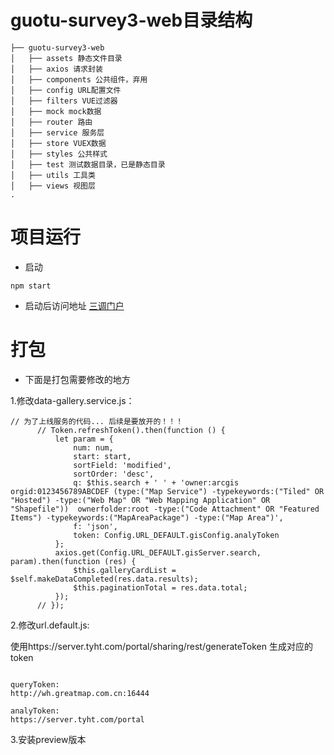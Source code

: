 # guotu-survey3-web目录结构

```
├── guotu-survey3-web
│   ├── assets 静态文件目录
│   ├── axios 请求封装
│   ├── components 公共组件，弃用
│   ├── config URL配置文件
│   ├── filters VUE过滤器
│   ├── mock mock数据
│   ├── router 路由
│   ├── service 服务层
│   ├── store VUEX数据
│   ├── styles 公共样式
│   ├── test 测试数据目录，已是静态目录
│   ├── utils 工具类
│   ├── views 视图层
.
```

# 项目运行

- 启动
```
npm start
```





- 启动后访问地址
[三调门户](http://localhost:8080/portal.html#/)

# 打包

- 下面是打包需要修改的地方

1.修改data-gallery.service.js：

```angular2html
// 为了上线服务的代码... 后续是要放开的！！！
      // Token.refreshToken().then(function () {
          let param = {
              num: num,
              start: start,
              sortField: 'modified',
              sortOrder: 'desc',
              q: $this.search + ' ' + 'owner:arcgis orgid:0123456789ABCDEF (type:("Map Service") -typekeywords:("Tiled" OR "Hosted") -type:("Web Map" OR "Web Mapping Application" OR "Shapefile"))  ownerfolder:root -type:("Code Attachment" OR "Featured Items") -typekeywords:("MapAreaPackage") -type:("Map Area")',
              f: 'json',
              token: Config.URL_DEFAULT.gisConfig.analyToken
          };
          axios.get(Config.URL_DEFAULT.gisServer.search, param).then(function (res) {
              $this.galleryCardList = $self.makeDataCompleted(res.data.results);
              $this.paginationTotal = res.data.total;
          });
      // });
```

2.修改url.default.js:

使用https://server.tyht.com/portal/sharing/rest/generateToken
生成对应的token

```angular2html

queryToken:
http://wh.greatmap.com.cn:16444

analyToken:
https://server.tyht.com/portal

```

3.安装preview版本


